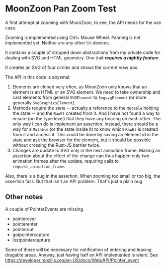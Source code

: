 # MoonZoon Pan Zoom Test

A first attempt at zooming with MoonZoon, to see, the API needs for the use case.

Zooming is implemented using Ctrl+ Mouse Wheel. Panning is not implemented yet. Neither are any other Ui-devices.

It contains a couple of stripped down abstractions from my private code for dealing with SVG and HTML geometry. One
trait ***requires a nightly feature***.

It creates an SVG of four circles and shows the current view box.

The API in this code is abysmal:

1. Elements are cloned very often, as MoonZoon only knows that an element is an HTML or an SVG element. We need to take
   ownership and cast elements from general `SVGElement` to `SvgsvgElement` (or more generally `SvgGraphicsElement`).
2. Methods require the state -- actually a reference to the `Mutable` holding the state -- and the `RawEl` created from
   it. And I have not found a way to ensure (on the type level) that they have any bearing on each other. The only way I
   can do is implement an assertion. Instead, there should be a way for a `Mutable` (or the state inside it) to know
   which `RawEl` is created from it and access it. This could be done by saving an element id in the state and ask the
   browser for the element, but it should be possible without crossing the Rust-JS barrier twice.
3. Changes are update to SVG only in the next animation frame. Making an assertion about the effect of the change can
   thus happen only two animation frames after the update, requiring calls to `request_animation_frame`.

Also, there is a bug in the assertion. When zooming too small or too big, the assertion fails. But that isn't an API
problem. That's just a plain bug.

## Other notes

A couple of PointerEvents are missing

* pointerover
* pointerenter
* pointerout
* gotpointercapture
* lostpointercapture

Some of these will be necessary for notification of entering and leaving dragable areas. Anyway, just having half an API
implemented is wierd. See https://developer.mozilla.org/en-US/docs/Web/API/Pointer_event

 